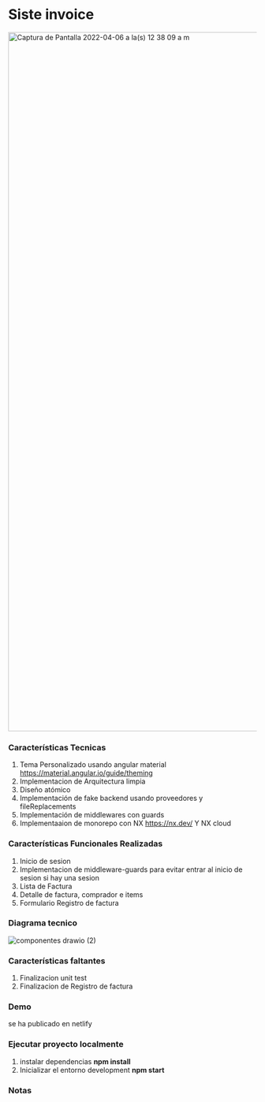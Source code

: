 
# Siste invoice

<img width="1419" alt="Captura de Pantalla 2022-04-06 a la(s) 12 38 09 a m" src="https://user-images.githubusercontent.com/4906962/161903361-5f18848f-9900-47f9-a1d1-089eecd1b78b.png">


### Características Tecnicas

  1. Tema Personalizado usando angular material https://material.angular.io/guide/theming
  2. Implementacion de Arquitectura limpia
  3. Diseño atómico
  4. Implementación de fake backend usando proveedores y fileReplacements
  5. Implementación de middlewares con guards
  6. Implementaaion de monorepo con NX https://nx.dev/ Y NX cloud

### Características Funcionales Realizadas

  1. Inicio de sesion
  2. Implementacion de middleware-guards para evitar entrar al inicio de sesion si hay una sesion
  3. Lista de Factura
  4. Detalle de factura, comprador e items
  5. Formulario Registro de factura

### Diagrama tecnico

![componentes drawio (2)](https://user-images.githubusercontent.com/4906962/161901548-fe649c90-cb85-409a-be03-121be1230f31.png)

### Características faltantes

  1. Finalizacion unit test
  2. Finalizacion de  Registro de factura

### Demo

se ha publicado en netlify 

### Ejecutar proyecto localmente

  1. instalar dependencias **npm install**
  2. Inicializar el entorno development **npm start**

### Notas
